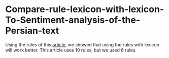 # Compare-rule-lexicon-with-lexicon-To-Sentiment-analysis-of-the-Persian-text
Using the rules of this [article](https://www.sciencedirect.com/science/article/pii/S0925231219313815), we showed that using the rules with lexicon will work better.
This article uses 10 rules, but we used 6 rules.
